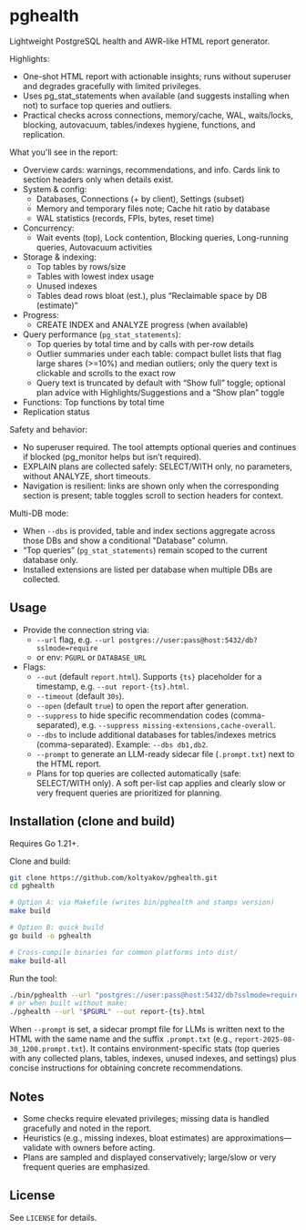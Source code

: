 # pghealth

Lightweight PostgreSQL health and AWR-like HTML report generator.

Highlights:

- One-shot HTML report with actionable insights; runs without superuser and degrades gracefully with limited privileges.
- Uses pg_stat_statements when available (and suggests installing when not) to surface top queries and outliers.
- Practical checks across connections, memory/cache, WAL, waits/locks, blocking, autovacuum, tables/indexes hygiene, functions, and replication.

What you'll see in the report:

- Overview cards: warnings, recommendations, and info. Cards link to section headers only when details exist.
- System & config:
  - Databases, Connections (+ by client), Settings (subset)
  - Memory and temporary files note; Cache hit ratio by database
  - WAL statistics (records, FPIs, bytes, reset time)
- Concurrency:
  - Wait events (top), Lock contention, Blocking queries, Long-running queries, Autovacuum activities
- Storage & indexing:
  - Top tables by rows/size
  - Tables with lowest index usage
  - Unused indexes
  - Tables dead rows bloat (est.), plus “Reclaimable space by DB (estimate)”
- Progress:
  - CREATE INDEX and ANALYZE progress (when available)
- Query performance (`pg_stat_statements`):
  - Top queries by total time and by calls with per-row details
  - Outlier summaries under each table: compact bullet lists that flag large shares (>=10%) and median outliers; only the query text is clickable and scrolls to the exact row
  - Query text is truncated by default with “Show full” toggle; optional plan advice with Highlights/Suggestions and a “Show plan” toggle
- Functions: Top functions by total time
- Replication status

Safety and behavior:

- No superuser required. The tool attempts optional queries and continues if blocked (pg_monitor helps but isn’t required).
- EXPLAIN plans are collected safely: SELECT/WITH only, no parameters, without ANALYZE, short timeouts.
- Navigation is resilient: links are shown only when the corresponding section is present; table toggles scroll to section headers for context.

Multi-DB mode:

- When `--dbs` is provided, table and index sections aggregate across those DBs and show a conditional "Database" column.
- “Top queries” (`pg_stat_statements`) remain scoped to the current database only.
- Installed extensions are listed per database when multiple DBs are collected.

## Usage

- Provide the connection string via:
  - `--url` flag, e.g. `--url postgres://user:pass@host:5432/db?sslmode=require`
  - or env: `PGURL` or `DATABASE_URL`
- Flags:
  - `--out` (default `report.html`). Supports `{ts}` placeholder for a timestamp, e.g. `--out report-{ts}.html`.
  - `--timeout` (default `30s`).
  - `--open` (default `true`) to open the report after generation.
  - `--suppress` to hide specific recommendation codes (comma-separated), e.g. `--suppress missing-extensions,cache-overall`.
  - `--dbs` to include additional databases for tables/indexes metrics (comma-separated). Example: `--dbs db1,db2`.
  - `--prompt` to generate an LLM-ready sidecar file (`.prompt.txt`) next to the HTML report.
  - Plans for top queries are collected automatically (safe: SELECT/WITH only). A soft per-list cap applies and clearly slow or very frequent queries are prioritized for planning.

## Installation (clone and build)

Requires Go 1.21+.

Clone and build:

```sh
git clone https://github.com/koltyakov/pghealth.git
cd pghealth

# Option A: via Makefile (writes bin/pghealth and stamps version)
make build

# Option B: quick build
go build -o pghealth

# Cross-compile binaries for common platforms into dist/
make build-all
```

Run the tool:

```sh
./bin/pghealth --url "postgres://user:pass@host:5432/db?sslmode=require" --out report-{ts}.html
# or when built without make:
./pghealth --url "$PGURL" --out report-{ts}.html
```

When `--prompt` is set, a sidecar prompt file for LLMs is written next to the HTML with the same name and the suffix `.prompt.txt` (e.g., `report-2025-08-30_1200.prompt.txt`). It contains environment-specific stats (top queries with any collected plans, tables, indexes, unused indexes, and settings) plus concise instructions for obtaining concrete recommendations.

## Notes

- Some checks require elevated privileges; missing data is handled gracefully and noted in the report.
- Heuristics (e.g., missing indexes, bloat estimates) are approximations—validate with owners before acting.
- Plans are sampled and displayed conservatively; large/slow or very frequent queries are emphasized.

## License

See `LICENSE` for details.
